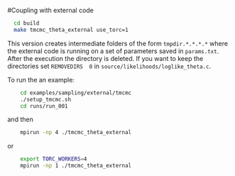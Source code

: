 #Coupling with external code

```sh
  cd build
  make tmcmc_theta_external use_torc=1
```

This version creates intermediate folders of the form `tmpdir.*.*.*.*` where the external code is running on a set of parameters saved in `params.txt`. After the execution the directory is deleted. If you want to keep the directories set `REMOVEDIRS  0` in `source/likelihoods/loglike_theta.c`.


To run the an example:
```sh
	cd examples/sampling/external/tmcmc
	./setup_tmcmc.sh
	cd runs/run_001
```

and then
```sh
	mpirun -np 4 ./tmcmc_theta_external
```

or
```sh
	export TORC_WORKERS=4
	mpirun -np 1 ./tmcmc_theta_external
```

